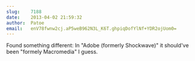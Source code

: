 ```yaml
---
slug:    7188
date:    2013-04-02 21:59:32
author:  Patoe
email:   enV78fwnw2cj.aP5weB962N3L_K6T.ghpiqDofYlNf+YDR2ojUom0=
---
```


Found something different: In "Adobe (formerly Shockwave)" it
should've been "formely Macromedia" I guess.
